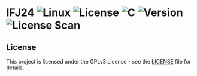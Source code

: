 # IFJ24 ![Linux](https://img.shields.io/badge/-Linux-grey?logo=linux) ![License](https://img.shields.io/badge/license-GPLv3-blue) ![C](https://img.shields.io/badge/language-C-00599C.svg) ![Version](https://img.shields.io/badge/version-1.0.0-brightgreen) ![License Scan](https://img.shields.io/badge/license%20scan-passing-green)



## License

This project is licensed under the GPLv3 License - see the [LICENSE](./LICENSE) file for details.
